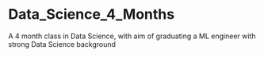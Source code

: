 # Data_Science_4_Months
A 4 month class in Data Science, with aim of graduating a ML engineer with strong Data Science background
